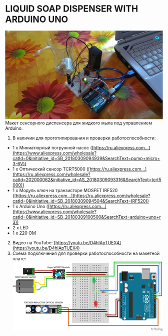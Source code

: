 # LIQUID SOAP DISPENSER WITH ARDUINO UNO
![Результат в железе](https://github.com/dbprof/soap-dispenser/blob/master/1.jpg)
Макет сенсорного диспенсера для жидкого мыла под управлением Arduino.
1. В наличии для прототипирования и проверки работоспособности:
* 1 x Миниатюрный погружной насос ([https://ru.aliexpress.com...](https://www.aliexpress.com/wholesale?catId=0&initiative_id=SB_20180309094939&SearchText=pump+micro+3-6V))
* 1 x Оптический сенсор TCRT5000 ([https://ru.aliexpress.com...](https://ru.aliexpress.com/wholesale?catId=202000062&initiative_id=AS_20180309093316&SearchText=tcrt5000))
* 1 x Модуль ключ на транзисторе MOSFET IRF520 ([https://ru.aliexpress.com...](https://ru.aliexpress.com/wholesale?catId=0&initiative_id=SB_20180309094504&SearchText=IRF520))
* 1 x Arduino Uno ([https://ru.aliexpress.com...](https://www.aliexpress.com/wholesale?catId=0&initiative_id=SB_20180309100500&SearchText=arduino+uno+r3))
* 2 x LED
* 1 x 220 ОМ
2. Видео на YouTube: [https://youtu.be/D4hlApTUEX4](https://youtu.be/D4hlApTUEX4)
3. Схема подключения для проверки работоспособности на макетной плате:
![Схема подключения](https://github.com/dbprof/soap-dispenser/blob/master/5.png)
